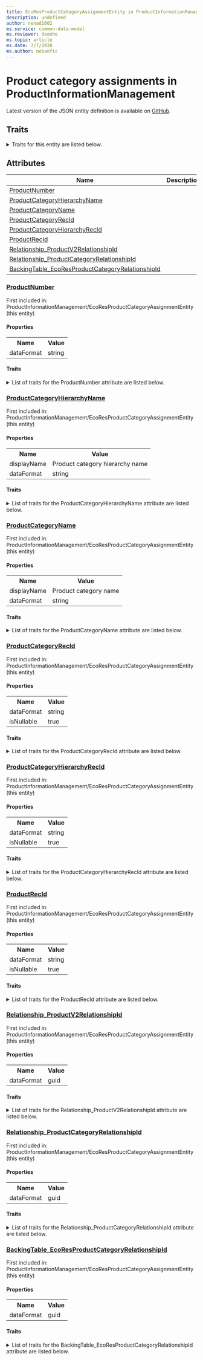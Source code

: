 ```yaml
---
title: EcoResProductCategoryAssignmentEntity in ProductInformationManagement - Common Data Model | Microsoft Docs
description: undefined
author: nenad1002
ms.service: common-data-model
ms.reviewer: deonhe
ms.topic: article
ms.date: 7/7/2020
ms.author: nebanfic
---
```


# Product category assignments in ProductInformationManagement

  
 Latest version of the JSON entity definition is available on <a href="https://github.com/Microsoft/CDM/tree/master/schemaDocuments/core/operationsCommon/Entities/SupplyChain/ProductInformationManagement/EcoResProductCategoryAssignmentEntity.cdm.json" target="_blank">GitHub</a>.  

## Traits

<details>
<summary>Traits for this entity are listed below.  
</summary>

**is.CDM.entityVersion**  
  <table><tr><th>Parameter</th><th>Value</th><th>Data type</th><th>Explanation</th></tr><tr><td>versionNumber</td><td>"1.0"</td><td>string</td><td>semantic version number of the entity</td></tr></table>

**is.application.releaseVersion**  
  <table><tr><th>Parameter</th><th>Value</th><th>Data type</th><th>Explanation</th></tr><tr><td>releaseVersion</td><td>"10.0.13.0"</td><td>string</td><td>semantic version number of the application introducing this entity</td></tr></table>

**is.localized.displayedAs**  
  Holds the list of language specific display text for an object.  <table><tr><th>Parameter</th><th>Value</th><th>Data type</th><th>Explanation</th></tr><tr><td>localizedDisplayText</td><td><table><tr><th>languageTag</th><th>displayText</th></tr><tr><td>en</td><td>Product category assignments</td></tr></table></td><td>entity</td><td>a reference to the constant entity holding the list of localized text</td></tr></table>

</details>

## Attributes

|Name|Description|First Included in Instance|
|---|---|---|
|[ProductNumber](#ProductNumber)||<a href="EcoResProductCategoryAssignmentEntity.md" target="_blank">ProductInformationManagement/EcoResProductCategoryAssignmentEntity</a>|
|[ProductCategoryHierarchyName](#ProductCategoryHierarchyName)||<a href="EcoResProductCategoryAssignmentEntity.md" target="_blank">ProductInformationManagement/EcoResProductCategoryAssignmentEntity</a>|
|[ProductCategoryName](#ProductCategoryName)||<a href="EcoResProductCategoryAssignmentEntity.md" target="_blank">ProductInformationManagement/EcoResProductCategoryAssignmentEntity</a>|
|[ProductCategoryRecId](#ProductCategoryRecId)||<a href="EcoResProductCategoryAssignmentEntity.md" target="_blank">ProductInformationManagement/EcoResProductCategoryAssignmentEntity</a>|
|[ProductCategoryHierarchyRecId](#ProductCategoryHierarchyRecId)||<a href="EcoResProductCategoryAssignmentEntity.md" target="_blank">ProductInformationManagement/EcoResProductCategoryAssignmentEntity</a>|
|[ProductRecId](#ProductRecId)||<a href="EcoResProductCategoryAssignmentEntity.md" target="_blank">ProductInformationManagement/EcoResProductCategoryAssignmentEntity</a>|
|[Relationship_ProductV2RelationshipId](#Relationship_ProductV2RelationshipId)||<a href="EcoResProductCategoryAssignmentEntity.md" target="_blank">ProductInformationManagement/EcoResProductCategoryAssignmentEntity</a>|
|[Relationship_ProductCategoryRelationshipId](#Relationship_ProductCategoryRelationshipId)||<a href="EcoResProductCategoryAssignmentEntity.md" target="_blank">ProductInformationManagement/EcoResProductCategoryAssignmentEntity</a>|
|[BackingTable_EcoResProductCategoryRelationshipId](#BackingTable_EcoResProductCategoryRelationshipId)||<a href="EcoResProductCategoryAssignmentEntity.md" target="_blank">ProductInformationManagement/EcoResProductCategoryAssignmentEntity</a>|

### <a href=#ProductNumber name="ProductNumber">ProductNumber</a>

First included in: ProductInformationManagement/EcoResProductCategoryAssignmentEntity (this entity)  

#### Properties

<table><tr><th>Name</th><th>Value</th></tr><tr><td>dataFormat</td><td>string</td></tr></table>

#### Traits

<details>
<summary>List of traits for the ProductNumber attribute are listed below.</summary>

**is.dataFormat.character**  
**is.dataFormat.big**  
**is.dataFormat.array**  
**is.dataFormat.character**  
**is.dataFormat.array**  
</details>

### <a href=#ProductCategoryHierarchyName name="ProductCategoryHierarchyName">ProductCategoryHierarchyName</a>

First included in: ProductInformationManagement/EcoResProductCategoryAssignmentEntity (this entity)  

#### Properties

<table><tr><th>Name</th><th>Value</th></tr><tr><td>displayName</td><td>Product category hierarchy name</td></tr><tr><td>dataFormat</td><td>string</td></tr></table>

#### Traits

<details>
<summary>List of traits for the ProductCategoryHierarchyName attribute are listed below.</summary>

**is.dataFormat.character**  
**is.dataFormat.big**  
**is.dataFormat.array**  
**is.localized.displayedAs**  
Holds the list of language specific display text for an object.  <table><tr><th>Parameter</th><th>Value</th><th>Data type</th><th>Explanation</th></tr><tr><td>localizedDisplayText</td><td><table><tr><th>languageTag</th><th>displayText</th></tr><tr><td>en</td><td>Product category hierarchy name</td></tr></table></td><td>entity</td><td>a reference to the constant entity holding the list of localized text</td></tr></table>

**is.dataFormat.character**  
**is.dataFormat.array**  
</details>

### <a href=#ProductCategoryName name="ProductCategoryName">ProductCategoryName</a>

First included in: ProductInformationManagement/EcoResProductCategoryAssignmentEntity (this entity)  

#### Properties

<table><tr><th>Name</th><th>Value</th></tr><tr><td>displayName</td><td>Product category name</td></tr><tr><td>dataFormat</td><td>string</td></tr></table>

#### Traits

<details>
<summary>List of traits for the ProductCategoryName attribute are listed below.</summary>

**is.dataFormat.character**  
**is.dataFormat.big**  
**is.dataFormat.array**  
**is.localized.displayedAs**  
Holds the list of language specific display text for an object.  <table><tr><th>Parameter</th><th>Value</th><th>Data type</th><th>Explanation</th></tr><tr><td>localizedDisplayText</td><td><table><tr><th>languageTag</th><th>displayText</th></tr><tr><td>en</td><td>Product category name</td></tr></table></td><td>entity</td><td>a reference to the constant entity holding the list of localized text</td></tr></table>

**is.dataFormat.character**  
**is.dataFormat.array**  
</details>

### <a href=#ProductCategoryRecId name="ProductCategoryRecId">ProductCategoryRecId</a>

First included in: ProductInformationManagement/EcoResProductCategoryAssignmentEntity (this entity)  

#### Properties

<table><tr><th>Name</th><th>Value</th></tr><tr><td>dataFormat</td><td>string</td></tr><tr><td>isNullable</td><td>true</td></tr></table>

#### Traits

<details>
<summary>List of traits for the ProductCategoryRecId attribute are listed below.</summary>

**is.dataFormat.character**  
**is.dataFormat.big**  
**is.dataFormat.array**  
**is.nullable**  
The attribute value may be set to NULL.  

**is.dataFormat.character**  
**is.dataFormat.array**  
</details>

### <a href=#ProductCategoryHierarchyRecId name="ProductCategoryHierarchyRecId">ProductCategoryHierarchyRecId</a>

First included in: ProductInformationManagement/EcoResProductCategoryAssignmentEntity (this entity)  

#### Properties

<table><tr><th>Name</th><th>Value</th></tr><tr><td>dataFormat</td><td>string</td></tr><tr><td>isNullable</td><td>true</td></tr></table>

#### Traits

<details>
<summary>List of traits for the ProductCategoryHierarchyRecId attribute are listed below.</summary>

**is.dataFormat.character**  
**is.dataFormat.big**  
**is.dataFormat.array**  
**is.nullable**  
The attribute value may be set to NULL.  

**is.dataFormat.character**  
**is.dataFormat.array**  
</details>

### <a href=#ProductRecId name="ProductRecId">ProductRecId</a>

First included in: ProductInformationManagement/EcoResProductCategoryAssignmentEntity (this entity)  

#### Properties

<table><tr><th>Name</th><th>Value</th></tr><tr><td>dataFormat</td><td>string</td></tr><tr><td>isNullable</td><td>true</td></tr></table>

#### Traits

<details>
<summary>List of traits for the ProductRecId attribute are listed below.</summary>

**is.dataFormat.character**  
**is.dataFormat.big**  
**is.dataFormat.array**  
**is.nullable**  
The attribute value may be set to NULL.  

**is.dataFormat.character**  
**is.dataFormat.array**  
</details>

### <a href=#Relationship_ProductV2RelationshipId name="Relationship_ProductV2RelationshipId">Relationship_ProductV2RelationshipId</a>

First included in: ProductInformationManagement/EcoResProductCategoryAssignmentEntity (this entity)  

#### Properties

<table><tr><th>Name</th><th>Value</th></tr><tr><td>dataFormat</td><td>guid</td></tr></table>

#### Traits

<details>
<summary>List of traits for the Relationship_ProductV2RelationshipId attribute are listed below.</summary>

**is.dataFormat.character**  
**is.dataFormat.big**  
**is.dataFormat.array**  
**is.dataFormat.guid**  
**means.identity.entityId**  
**is.linkedEntity.identifier**  
Marks the attribute(s) that hold foreign key references to a linked (used as an attribute) entity. This attribute is added to the resolved entity to enumerate the referenced entities.  <table><tr><th>Parameter</th><th>Value</th><th>Data type</th><th>Explanation</th></tr><tr><td>entityReferences</td><td>empty table</td><td>entity</td><td>a reference to the constant entity holding the list of entity references</td></tr></table>

**is.dataFormat.guid**  
**is.dataFormat.character**  
**is.dataFormat.array**  
</details>

### <a href=#Relationship_ProductCategoryRelationshipId name="Relationship_ProductCategoryRelationshipId">Relationship_ProductCategoryRelationshipId</a>

First included in: ProductInformationManagement/EcoResProductCategoryAssignmentEntity (this entity)  

#### Properties

<table><tr><th>Name</th><th>Value</th></tr><tr><td>dataFormat</td><td>guid</td></tr></table>

#### Traits

<details>
<summary>List of traits for the Relationship_ProductCategoryRelationshipId attribute are listed below.</summary>

**is.dataFormat.character**  
**is.dataFormat.big**  
**is.dataFormat.array**  
**is.dataFormat.guid**  
**means.identity.entityId**  
**is.linkedEntity.identifier**  
Marks the attribute(s) that hold foreign key references to a linked (used as an attribute) entity. This attribute is added to the resolved entity to enumerate the referenced entities.  <table><tr><th>Parameter</th><th>Value</th><th>Data type</th><th>Explanation</th></tr><tr><td>entityReferences</td><td>empty table</td><td>entity</td><td>a reference to the constant entity holding the list of entity references</td></tr></table>

**is.dataFormat.guid**  
**is.dataFormat.character**  
**is.dataFormat.array**  
</details>

### <a href=#BackingTable_EcoResProductCategoryRelationshipId name="BackingTable_EcoResProductCategoryRelationshipId">BackingTable_EcoResProductCategoryRelationshipId</a>

First included in: ProductInformationManagement/EcoResProductCategoryAssignmentEntity (this entity)  

#### Properties

<table><tr><th>Name</th><th>Value</th></tr><tr><td>dataFormat</td><td>guid</td></tr></table>

#### Traits

<details>
<summary>List of traits for the BackingTable_EcoResProductCategoryRelationshipId attribute are listed below.</summary>

**is.dataFormat.character**  
**is.dataFormat.big**  
**is.dataFormat.array**  
**is.dataFormat.guid**  
**means.identity.entityId**  
**is.linkedEntity.identifier**  
Marks the attribute(s) that hold foreign key references to a linked (used as an attribute) entity. This attribute is added to the resolved entity to enumerate the referenced entities.  <table><tr><th>Parameter</th><th>Value</th><th>Data type</th><th>Explanation</th></tr><tr><td>entityReferences</td><td><table><tr><th>entityReference</th><th>attributeReference</th></tr><tr><td><a href="../../../Tables/SupplyChain/ProductInformationManagement/Main/EcoResProductCategory.md" target="_blank">/core/operationsCommon/Tables/SupplyChain/ProductInformationManagement/Main/EcoResProductCategory.cdm.json/EcoResProductCategory</a></td><td><a href="../../../Tables/SupplyChain/ProductInformationManagement/Main/EcoResProductCategory.md#RecId" target="_blank">RecId</a></td></tr></table></td><td>entity</td><td>a reference to the constant entity holding the list of entity references</td></tr></table>

**is.dataFormat.guid**  
**is.dataFormat.character**  
**is.dataFormat.array**  
</details>
